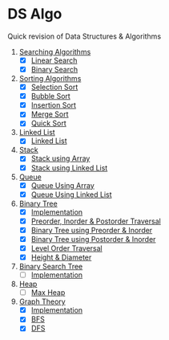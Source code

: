 # DS Algo

Quick revision of Data Structures & Algorithms

1. [Searching Algorithms](https://github.com/imsoumya18/ds_algo/tree/main/Searching%20Algorithms)
   - [x] [Linear Search](Searching%20Algorithms/1_linear_search.cpp)
   - [x] [Binary Search](Searching%20Algorithms/2_binary_search.cpp)
2. [Sorting Algorithms](https://github.com/imsoumya18/ds_algo/tree/main/Sorting%20Algorithms)
   - [x] [Selection Sort](Sorting%20Algorithms/1_Selection_Sort.cpp)
   - [x] [Bubble Sort](Sorting%20Algorithms/2_Bubble_Sort.cpp)
   - [x] [Insertion Sort](Sorting%20Algorithms/3_Insertion_Sort.cpp)
   - [x] [Merge Sort](Sorting%20Algorithms/4_Merge_Sort.cpp)
   - [x] [Quick Sort](Sorting%20Algorithms/5_Quick_Sort.cpp)
3. [Linked List](https://github.com/imsoumya18/ds_algo/tree/main/Linked%20List)
   - [x] [Linked List](https://github.com/imsoumya18/ds_algo/blob/main/Linked%20List/1.%20linked_list.cpp)
4. [Stack](https://github.com/imsoumya18/ds_algo/tree/main/Stack)
   - [x] [Stack using Array](https://github.com/imsoumya18/ds_algo/blob/main/Stack/stack_using_array.cpp)
   - [x] [Stack using Linked List](https://github.com/imsoumya18/ds_algo/blob/main/Stack/stack_using_linkedlist.cpp)
5. [Queue](https://github.com/imsoumya18/ds_algo/tree/main/Queue)
   - [x] [Queue Using Array](https://github.com/imsoumya18/ds_algo/blob/main/Queue/queue_using_array.cpp)
   - [x] [Queue Using Linked List](https://github.com/imsoumya18/ds_algo/blob/main/Queue/queue_using_linkedlist.cpp)
6. [Binary Tree](https://github.com/imsoumya18/ds_algo/tree/main/Binary%20Tree)
   - [x] [Implementation](https://github.com/imsoumya18/ds_algo/blob/main/Binary%20Tree/1.%20bin_tree.cpp)
   - [x] [Preorder, Inorder & Postorder Traversal](https://github.com/imsoumya18/ds_algo/blob/main/Binary%20Tree/2.%20bin_tree_traversal.cpp)
   - [x] [Binary Tree using Preorder & Inorder](https://github.com/imsoumya18/ds_algo/blob/main/Binary%20Tree/3.%20bin_tree_using_preorder_inorder.cpp)
   - [x] [Binary Tree using Postorder & Inorder](https://github.com/imsoumya18/ds_algo/blob/main/Binary%20Tree/4.%20bin_tree_using_postorder_inorder.cpp)
   - [x] [Level Order Traversal](https://github.com/imsoumya18/ds_algo/blob/main/Binary%20Tree/5.%20bin_tree_level_order_traversal.cpp)
   - [x] [Height & Diameter](https://github.com/imsoumya18/ds_algo/blob/main/Binary%20Tree/6.%20bin_tree_height_diameter.cpp)
7. [Binary Search Tree](https://github.com/imsoumya18/ds_algo/tree/main/Binary%20Search%20Tree)
   - [ ] [Implementation](https://github.com/imsoumya18/ds_algo/blob/main/Binary%20Search%20Tree/1.%20bst.cpp)
8. [Heap](https://github.com/imsoumya18/ds_algo/tree/main/Heap)
   - [ ] [Max Heap](https://github.com/imsoumya18/ds_algo/blob/main/Heap/max_heap.cpp)
9. [Graph Theory](https://github.com/imsoumya18/ds_algo/tree/main/Graph%20Theory)
   - [x] [Implementation](https://github.com/imsoumya18/ds_algo/blob/main/Graph%20Theory/1.%20graph.cpp)
   - [x] [BFS](https://github.com/imsoumya18/ds_algo/blob/1b56021b1ed4611c33ccc7a10557919cb44ce8fd/Graph%20Theory/1.%20graph.cpp#L8)
   - [x] [DFS](https://github.com/imsoumya18/ds_algo/blob/5388c680b6d49b2aa53e627b91ebb0c77bb2bbab/Graph%20Theory/1.%20graph.cpp#L45)
